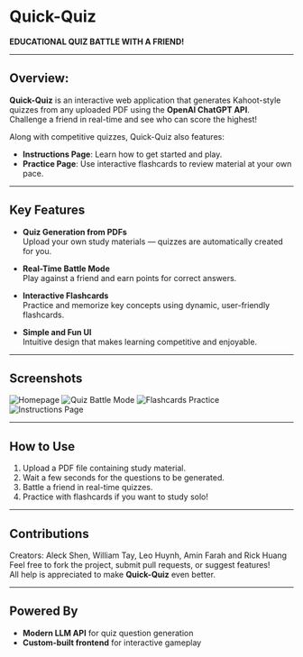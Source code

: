 # Quick-Quiz

**EDUCATIONAL QUIZ BATTLE WITH A FRIEND!**

---

## Overview:

**Quick-Quiz** is an interactive web application that generates Kahoot-style quizzes from any uploaded PDF using the **OpenAI ChatGPT API**.  
Challenge a friend in real-time and see who can score the highest!

Along with competitive quizzes, Quick-Quiz also features:
- **Instructions Page**: Learn how to get started and play.
- **Practice Page**: Use interactive flashcards to review material at your own pace.

---

## Key Features

- **Quiz Generation from PDFs**  
  Upload your own study materials — quizzes are automatically created for you.

- **Real-Time Battle Mode**  
  Play against a friend and earn points for correct answers.

- **Interactive Flashcards**  
  Practice and memorize key concepts using dynamic, user-friendly flashcards.

- **Simple and Fun UI**  
  Intuitive design that makes learning competitive and enjoyable.

---

## Screenshots

![Homepage](https://i.imgur.com/McCHuJq.png)
![Quiz Battle Mode](https://i.imgur.com/cTAQPKB.png)
![Flashcards Practice](https://i.imgur.com/hF9Cj1b.png)
![Instructions Page](https://i.imgur.com/ioKujiK.png)



---

## How to Use

1. Upload a PDF file containing study material.
2. Wait a few seconds for the questions to be generated.
3. Battle a friend in real-time quizzes.
4. Practice with flashcards if you want to study solo!

---

## Contributions

Creators: Aleck Shen, William Tay, Leo Huynh, Amin Farah and Rick Huang <br>
Feel free to fork the project, submit pull requests, or suggest features!  
All help is appreciated to make **Quick-Quiz** even better.

---

## Powered By

- **Modern LLM API** for quiz question generation
- **Custom-built frontend** for interactive gameplay

